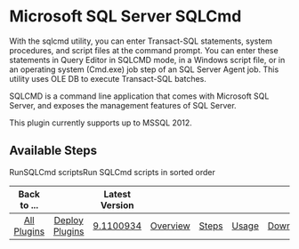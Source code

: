 
Microsoft SQL Server SQLCmd
===========================

With the sqlcmd utility, you can enter Transact-SQL statements, system procedures, and script files at the command prompt. You can enter these statements in Query Editor in SQLCMD mode, in a Windows script file, or in an operating system (Cmd.exe) job step of an SQL Server Agent job. This utility uses OLE DB to execute Transact-SQL batches.

SQLCMD is a command line application that comes with Microsoft SQL Server, and exposes the management features of SQL Server.

This plugin currently supports up to MSSQL 2012.


Available Steps
---------------

RunSQLCmd scriptsRun SQLCmd scripts in sorted order



|Back to ...||Latest Version|||||
| :---: | :---: | :---: | :---: | :---: | :---: | :---: |
|[All Plugins](../../index.md)|[Deploy Plugins](../README.md)|[9.1100934](https://raw.githubusercontent.com/UrbanCode/IBM-UCD-PLUGINS/main/files/SQLCmd/SQLCmd-9.1100934.zip)|[Overview](overview.md)|[Steps](steps.md)|[Usage](usage.md)|[Downloads](downloads.md)|
